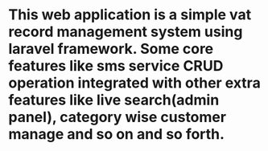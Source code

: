<h1>This web application is a simple vat record management system using laravel framework. Some core features like sms service CRUD operation integrated with other extra features like live search(admin panel), category wise customer manage and so on and so forth. </h1>


